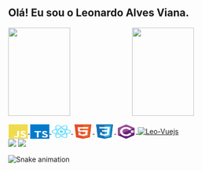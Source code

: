 ## Olá! Eu sou o Leonardo Alves Viana.
<div align="start">
  <a style="display: flex" href="https://github.com/leoalvesv">
  <img height="180em" width='50%' src="https://github-readme-stats.vercel.app/api?username=leoalvesv&show_icons=true&theme=react&include_all_commits=true&count_private=true"/>
  <img height="180em" width='50%' src="https://github-readme-stats.vercel.app/api/top-langs/?username=leoalvesv&layout=compact&langs_count=7&theme=react"/>
</div>
<div style="display: inline_block"><br>
  <img align="center" alt="Leo-Js" height="30" width="40" src="https://raw.githubusercontent.com/devicons/devicon/master/icons/javascript/javascript-plain.svg">
  <img align="center" alt="Leo-Ts" height="30" width="40" src="https://raw.githubusercontent.com/devicons/devicon/master/icons/typescript/typescript-plain.svg">
  <img align="center" alt="Leo-React" height="30" width="40" src="https://raw.githubusercontent.com/devicons/devicon/master/icons/react/react-original.svg">
  <img align="center" alt="Leo-HTML" height="30" width="40" src="https://raw.githubusercontent.com/devicons/devicon/master/icons/html5/html5-original.svg">
  <img align="center" alt="Leo-CSS" height="30" width="40" src="https://raw.githubusercontent.com/devicons/devicon/master/icons/css3/css3-original.svg">
  <img align="center" alt="Leo-Csharp" height="30" width="40" src="https://raw.githubusercontent.com/devicons/devicon/master/icons/csharp/csharp-original.svg">
  <img align="center" alt="Leo-Vuejs" height="30" width="40" src="https://cdn.jsdelivr.net/gh/devicons/devicon/icons/vuejs/vuejs-original.svg" />
          
</div>
  
  ##
 
<div> 
  <a href = "mailto:leoalvesvianna@gmail.com"><img src="https://img.shields.io/badge/-Gmail-%23333?style=for-the-badge&logo=gmail&logoColor=white" target="_blank"></a>
  <a href="https://www.linkedin.com/in/leonardo-alves-viana-8770491b8/" target="_blank"><img src="https://img.shields.io/badge/-LinkedIn-%230077B5?style=for-the-badge&logo=linkedin&logoColor=white" target="_blank"></a> 
 
  ![Snake animation](https://github.com/leoalvesv/leoalvesv/blob/output/github-contribution-grid-snake.svg)
 
</div>
